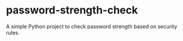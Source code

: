 # password-strength-check
A simple Python project to check password strength based on security rules.
